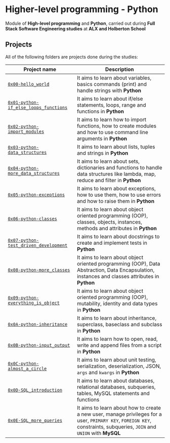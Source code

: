 # Higher-level programming - Python
Module of **High-level programming** and **Python**, carried out during **Full Stack Software Engineering studies** at **ALX and Holberton School**

## Projects
All of the following folders are projects done during the studies:

| Project name | Description |
| ------------ | ----------- |
| [`0x00-hello_world`](https://github.com/Joephy527/alx-higher_level_programming/tree/master/0x00-python-hello_world) | It aims to learn about variables, basics commands (print) and handle strings with **Python** |
| [`0x01-python-if_else_loops_functions`](https://github.com/Joephy527/alx-higher_level_programming/tree/master/0x01-python-if_else_loops_functions) | It aims to learn about if/else statements, loops, range and functions in **Python** |
| [`0x02-python-import_modules`](https://github.com/Joephy527/alx-higher_level_programming/tree/master/0x02-python-import_modules) | It aims to learn how to import functions, how to create modules and how to use command line arguments in **Python** |
| [`0x03-python-data_structures`](https://github.com/Joephy527/alx-higher_level_programming/tree/master/0x03-python-data_structures) | It aims to learn about lists, tuples and strings in **Python** |
| [`0x04-python-more_data_structures`](https://github.com/Joephy527/alx-higher_level_programming/tree/master/0x04-python-more_data_structures) |It aims to learn about sets, dictionaries and functions to handle data structures like lambda, map, reduce and filter in **Python** |
| [`0x05-python-exceptions`](https://github.com/Joephy527/alx-higher_level_programming/tree/master/0x05-python-exceptions) |It aims to learn about exceptions, how to use them, how to use errors and how to raise them in **Python** |
| [`0x06-python-classes`](https://github.com/Joephy527/alx-higher_level_programming/tree/master/0x06-python-classes) |It aims to learn about object oriented programming (OOP), classes, objects, instances, methods and attributes in **Python** |
| [`0x07-python-test_driven_development`](https://github.com/Joephy527/alx-higher_level_programming/tree/master/0x07-python-test_driven_development) |It aims to learn about docstrings to create and implement tests in **Python** |
| [`0x08-python-more_classes`](https://github.com/Joephy527/alx-higher_level_programming/tree/master/0x08-python-more_classes) |It aims to learn about object oriented programming (OOP), Data Abstraction, Data Encapsulation, instances and classes attributes in **Python** |
| [`0x09-python-everything_is_object`](https://github.com/Joephy527/alx-higher_level_programming/tree/master/0x09-python-everything_is_object) |It aims to learn about object oriented programming (OOP), mutability, identity and data types in **Python** |
| [`0x0A-python-inheritance`](https://github.com/Joephy527/alx-higher_level_programming/tree/master/0x0A-python-inheritance) |It aims to learn about inheritance, superclass, baseclass and subclass in **Python** |
| [`0x0B-python-input_output`](https://github.com/Joephy527/alx-higher_level_programming/tree/master/0x0B-python-input_output) |It aims to learn how to open, read, write and append files from a script in **Python** |
| [`0x0C-python-almost_a_circle`](https://github.com/Joephy527/alx-higher_level_programming/tree/master/0x0C-python-almost_a_circle) |It aims to learn about unit testing, serialization, deserialization, JSON, `args` and `kwargs` in **Python** |
| [`0x0D-SQL_introduction`](https://github.com/Joephy527/alx-higher_level_programming/tree/master/0x0D-SQL_introduction) |It aims to learn about databases, relational databases, subqueries, tables, MySQL statements and functions |
| [`0x0E-SQL_more_queries`](https://github.com/Joephy527/alx-higher_level_programming/tree/master/0x0E-SQL_more_queries) |It aims to learn about  how to create a new user, manage privileges for a user, `PRIMARY KEY`, `FOREIGN KEY`, constraints, subqueries, `JOIN` and `UNION` with **MySQL** |
